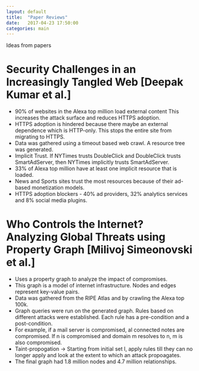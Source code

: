 ```yaml
---
layout: default
title:  "Paper Reviews"
date:   2017-04-23 17:50:00
categories: main
---
```


Ideas from papers

# Security Challenges in an Increasingly Tangled Web [Deepak Kumar et al.]
  * 90% of websites in the Alexa top million load external content This increases the attack surface and reduces HTTPS adoption.
  * HTTPS adoption is hindered because there maybe an external dependence which is HTTP-only. This stops the entire site from migrating to HTTPS.
  * Data was gathered using a timeout based web crawl. A resource tree was generated.
  * Implicit Trust. If NYTimes trusts DoubleClick and DoubleClick trusts SmartAdServer, then NYTimes implicitly trusts SmartAdServer.
  * 33% of Alexa top million have at least one implicit resource that is loaded.
  * News and Sports sites trust the most resources because of their ad-based monetization models.
  * HTTPS adoption blockers - 40% ad providers, 32% analytics services and 8% social media plugins.
  
# Who Controls the Internet? Analyzing Global Threats using Property Graph  [Milivoj Simeonovski et al.]
  * Uses a property graph to analyze the impact of compromises.
  * This graph is a model of internet infrastructure. Nodes and edges represent key-value pairs.
  * Data was gathered from the RIPE Atlas and by crawling the Alexa top 100k.
  * Graph queries were run on the generated graph. Rules based on different attacks were established. Each rule has a pre-condition and a post-condition.
  * For example, if a mail server is compromised, al connected notes are compromised. If n is compromised and domain m resolves to n, m is also compromised.
  * Taint-propogation -> Starting from initial set I, apply rules till they can no longer apply and look at the extent to which an attack propoagates.
  * The final graph had 1.8 million nodes and 4.7 million relationships.
